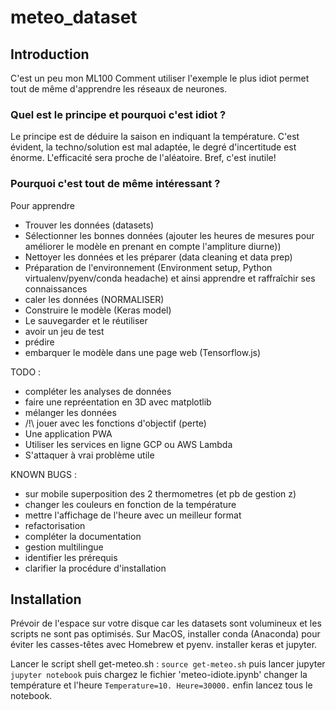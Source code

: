 # meteo_dataset
## Introduction
C'est un peu mon ML100
Comment utiliser l'exemple le plus idiot permet tout de même d'apprendre les réseaux de neurones. 

### Quel est le principe et pourquoi c'est idiot ?
Le principe est de déduire la saison en indiquant la température.
C'est évident, la techno/solution est mal adaptée, le degré d'incertitude est énorme.
L'efficacité sera proche de l'aléatoire.
Bref, c'est inutile!

### Pourquoi c'est tout de même intéressant ?
Pour apprendre
* Trouver les données (datasets)
* Sélectionner les bonnes données (ajouter les heures de mesures pour améliorer le modèle en prenant en compte l'ampliture diurne)) 
* Nettoyer les données et les préparer (data cleaning et data prep)
* Préparation de l'environnement (Environment setup, Python virtualenv/pyenv/conda headache) et ainsi apprendre et raffraîchir ses connaissances 
* caler les données (NORMALISER)
* Construire le modèle (Keras model)
* Le sauvegarder et le réutiliser
* avoir un jeu de test
* prédire
* embarquer le modèle dans une page web (Tensorflow.js)


TODO : 
* compléter les analyses de données
* faire une repréentation en 3D avec matplotlib
* mélanger les données
* /!\ jouer avec les fonctions d'objectif (perte) 
* Une application PWA 
* Utiliser les services en ligne GCP ou AWS Lambda
* S'attaquer à vrai problème utile

KNOWN BUGS :
* sur mobile superposition des 2 thermometres (et pb de gestion z)
* changer les couleurs en fonction de la température
* mettre l'affichage de l'heure avec un meilleur format
* refactorisation
* compléter la documentation
* gestion multilingue
* identifier les prérequis
* clarifier la procédure d'installation


## Installation
Prévoir de l'espace sur votre disque car les datasets sont volumineux et les scripts ne sont pas optimisés.
Sur MacOS, installer conda (Anaconda) pour éviter les casses-têtes avec Homebrew et pyenv.
installer keras et jupyter.

Lancer le script shell get-meteo.sh :
`source get-meteo.sh`
puis lancer jupyter
`jupyter notebook`
puis chargez le fichier 'meteo-idiote.ipynb'
changer la température et l'heure 
`
Temperature=10.
Heure=30000.
`
enfin lancez tous le notebook.
